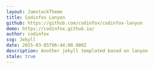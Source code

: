 ```yaml
---
layout: JamstackTheme
title: Codinfox Lanyon
github: https://github.com/codinfox/codinfox-lanyon
demo: https://codinfox.github.io/
author: codinfox
ssg: Jekyll
date: 2015-03-05T06:44:00.000Z
description: Another jekyll templated based on lanyon
stale: true
---
```

